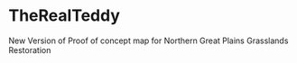 # TheRealTeddy
New Version of Proof of concept map for Northern Great Plains Grasslands Restoration
